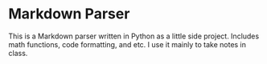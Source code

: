 # Markdown Parser

This is a Markdown parser written in Python as a little side project. Includes math functions, code formatting, and etc. I use it
mainly to take notes in class.
